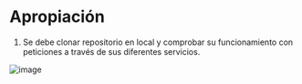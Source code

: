 # Apropiación

1. Se debe clonar repositorio en local y comprobar su funcionamiento con peticiones a través de sus diferentes servicios.

![image](https://user-images.githubusercontent.com/36264252/197901328-08b6e16d-8aa7-4ba2-bd1b-f004225e7fb3.png)
